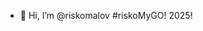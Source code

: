 - 👋 Hi, I’m @riskomalov
#riskoMyGO! 2025!

<!---
riskomalov/riskomalov is a ✨ special ✨ repository because its `README.md` (this file) appears on your GitHub profile.
You can click the Preview link to take a look at your changes.
--->
